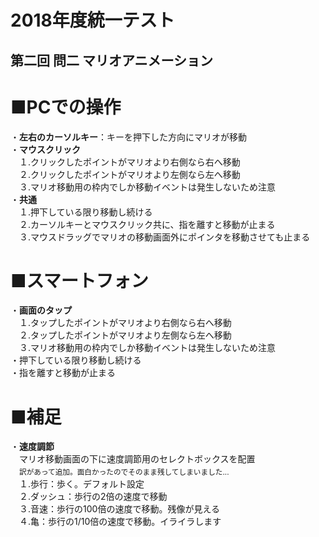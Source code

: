 # 2018年度統一テスト
## 第二回 問二 マリオアニメーション

<h1>■PCでの操作</h1>
・<strong>左右のカーソルキー</strong>：キーを押下した方向にマリオが移動<br>
・<strong>マウスクリック</strong><br>
　１.クリックしたポイントがマリオより右側なら右へ移動<br>
　２.クリックしたポイントがマリオより左側なら左へ移動<br>
　３.マリオ移動用の枠内でしか移動イベントは発生しないため注意<br>
・<strong>共通</strong><br>
　１.押下している限り移動し続ける<br>
　２.カーソルキーとマウスクリック共に、指を離すと移動が止まる<br>
　３.マウスドラッグでマリオの移動画面外にポインタを移動させても止まる<br>

<h1>■スマートフォン</h1>
・<strong>画面のタップ</strong><br>
　１.タップしたポイントがマリオより右側なら右へ移動<br>
　２.タップしたポイントがマリオより左側なら左へ移動<br>
　３.マリオ移動用の枠内でしか移動イベントは発生しないため注意<br>
・押下している限り移動し続ける<br>
・指を離すと移動が止まる<br>

<h1>■補足</h1>
・<strong>速度調節</strong></br>
　マリオ移動画面の下に速度調節用のセレクトボックスを配置<br>
　<small>訳があって追加。面白かったのでそのまま残してしまいました...</small><br>
　１.歩行：歩く。デフォルト設定<br>
　２.ダッシュ：歩行の2倍の速度で移動<br>
　３.音速：歩行の100倍の速度で移動。残像が見える<br>
　４.亀：歩行の1/10倍の速度で移動。イライラします<br>

